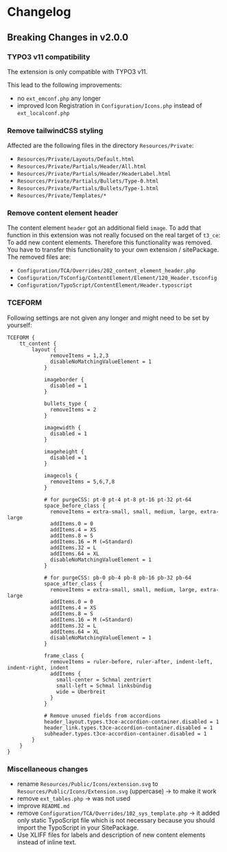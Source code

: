 # Changelog

## Breaking Changes in v2.0.0

### TYPO3 v11 compatibility
The extension is only compatible with TYPO3 v11.

This lead to the following improvements:
* no `ext_emconf.php` any longer
* improved Icon Registration in `Configuration/Icons.php` instead of `ext_localconf.php`


### Remove tailwindCSS styling
Affected are the following files in the directory `Resources/Private`:

* `Resources/Private/Layouts/Default.html`
* `Resources/Private/Partials/Header/All.html`
* `Resources/Private/Partials/Header/HeaderLabel.html`
* `Resources/Private/Partials/Bullets/Type-0.html`
* `Resources/Private/Partials/Bullets/Type-1.html`
* `Resources/Private/Templates/*`

### Remove content element header

The content element `header` got an additional field `image`.
To add that function in this extension was not really focused on the real target of `t3_ce`: To add new content elements.
Therefore this functionality was removed. You have to transfer this functionality to your own extension / sitePackage. The removed files are:
* `Configuration/TCA/Overrides/202_content_element_header.php`
* `Configuration/TsConfig/ContentElement/Element/120_Header.tsconfig`
* `Configuration/TypoScript/ContentElement/Header.typoscript`

### TCEFORM
Following settings are not given any longer and might need to be set by yourself:

```tsconfig
TCEFORM {
    tt_content {
        layout {
              removeItems = 1,2,3
              disableNoMatchingValueElement = 1
            }

            imageborder {
              disabled = 1
            }

            bullets_type {
              removeItems = 2
            }

            imagewidth {
              disabled = 1
            }

            imageheight {
              disabled = 1
            }

            imagecols {
              removeItems = 5,6,7,8
            }

            # for purgeCSS: pt-0 pt-4 pt-8 pt-16 pt-32 pt-64
            space_before_class {
              removeItems = extra-small, small, medium, large, extra-large
              addItems.0 = 0
              addItems.4 = XS
              addItems.8 = S
              addItems.16 = M (=Standard)
              addItems.32 = L
              addItems.64 = XL
              disableNoMatchingValueElement = 1
            }

            # for purgeCSS: pb-0 pb-4 pb-8 pb-16 pb-32 pb-64
            space_after_class {
              removeItems = extra-small, small, medium, large, extra-large
              addItems.0 = 0
              addItems.4 = XS
              addItems.8 = S
              addItems.16 = M (=Standard)
              addItems.32 = L
              addItems.64 = XL
              disableNoMatchingValueElement = 1
            }

            frame_class {
              removeItems = ruler-before, ruler-after, indent-left, indent-right, indent
              addItems {
                small-center = Schmal zentriert
                small-left = Schmal linksbündig
                wide = Überbreit
              }
            }

            # Remove unused fields from accordions
            header_layout.types.t3ce-accordion-container.disabled = 1
            header_link.types.t3ce-accordion-container.disabled = 1
            subheader.types.t3ce-accordion-container.disabled = 1
        }
    }
}
```


### Miscellaneous changes

* rename `Resources/Public/Icons/extension.svg` to `Resources/Public/Icons/Extension.svg` (uppercase) → to make it work
* remove `ext_tables.php` → was not used
* improve `README.md`
* remove `Configuration/TCA/Overrides/102_sys_template.php` → it added only static TypoScript file which is not necessary because you should import the TypoScript in your SitePackage.
* Use XLIFF files for labels and description of new content elements instead of inline text.
